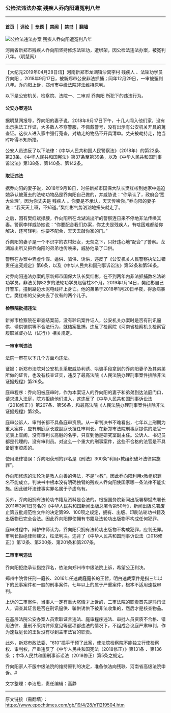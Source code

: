### 公检法违法办案 残疾人乔向阳遭冤判八年

---

#### [首页](../../../..?n11219504) &nbsp;|&nbsp; [评论](../../../../../epoch-comment?n11219504) &nbsp;|&nbsp; [专题](../../../../../epoch-special?n11219504) &nbsp;|&nbsp; [禁闻](../../../../../epoch-news?n11219504) &nbsp;|&nbsp; [禁书](../../../../../books?n11219504) &nbsp;|&nbsp; [翻墙](https://github.com/gfw-breaker/nogfw/blob/master/README.md?n11219504)


<div><img alt="公检法违法办案 残疾人乔向阳遭冤判八年" class="attachment-djy_600_400 size-djy_600_400 wp-post-image" src="https://i.epochtimes.com/assets/uploads/2019/04/content_562-35-01-600x400.jpg"/>
<div class="caption">
 <p>
  河南省新郑市残疾人乔向阳坚持修炼法轮功，遭绑架，因公检法违法办案，被冤判八年。（明慧网）
 </p>
</div></div><hr/><div class="post_content" id="artbody" itemprop="articleBody">
 <!-- article content begin -->
 <p>
  【大纪元2019年04月28日讯】河南新郑市龙湖镇沙窝李村
  <ok href="https://www.epochtimes.com/gb/tag/%E6%AE%8B%E7%96%BE%E4%BA%BA.html">
   残疾人
  </ok>
  、法轮功学员
  <ok href="https://www.epochtimes.com/gb/tag/%E4%B9%94%E5%90%91%E9%98%B3.html">
   乔向阳
  </ok>
  ，2018年9月17日，被新郑市公安非法抓捕；同年12月29日，一审被冤判八年。乔向阳上诉，郑州市中级法院非法维持原判。
 </p>
 <p>
  以下是公安机关、检察院、法院一、二审对
  <ok href="https://www.epochtimes.com/gb/tag/%E4%B9%94%E5%90%91%E9%98%B3.html">
   乔向阳
  </ok>
  所犯下的违法行为。
 </p>
 <h4>
  公安办案违法
 </h4>
 <p>
  据明慧网报导，乔向阳的妻子说，2018年9月17日下午，十几人闯入他们家，没有出示执法工作证，大多数人不穿警服，不佩戴警号，没有出示有公安机关开具的蒐查证。这伙人进入家中强行蒐查，对劫走的物品不开具清单。丈夫被劫持走，她当时吓得不知所措。
 </p>
 <p>
  公安人员违反了以下法律：《中华人民共和国人民警察法》（2018年）的第22条、第23条、《中华人民共和国宪法》第37条至第39条，以及《中华人民共和国刑事诉讼法》第138条、第140条、第142条。
 </p>
 <h4>
  <b>
   取证违法
  </b>
 </h4>
 <p>
  据乔向阳的妻子说，2018年9月18日，时任新郑市国保大队长樊红彬到她家中逼迫她承认被蒐去的法轮功物品是乔向阳自己做的，并威胁说：“你承认了，政府会‘宽大处理’，因为你丈夫是
  <ok href="https://www.epochtimes.com/gb/tag/%E6%AE%8B%E7%96%BE%E4%BA%BA.html">
   残疾人
  </ok>
  。你要是不承认，天天传唤你。”乔向阳的妻子说：“我天天上班，不知道。”樊红彬气势汹汹地扭头就走了。
 </p>
 <p>
  之后，因有樊红斌撑腰，乔向阳所在龙湖派出所的警察连日来不停地非法传唤其妻。警察李祥威胁她说：“你要配合我们办案，你丈夫是残疾人，有啥困难都给你解决，还可轻判。你要不配合，天天去敲你家的门。”
 </p>
 <p>
  乔向阳的妻子是一个不识字的农村妇女，无奈之下，只好违心地“配合”了警察。龙湖派出所又把乔向阳的弟弟也传唤来，威胁他录了口供。
 </p>
 <p>
  警察在办案中弄虚作假、逼供、骗供、诱供，违反了《公安机关人民警察执法过错责任追究规定》第6条，以及《中华人民共和国刑事诉讼法》第52条和第56条。
 </p>
 <p>
  对乔向阳违法办案的原新郑市国保大队长樊红彬，在不到两年内非法抓捕数名法轮功学员，非法关押82岁的法轮功学员赵留柱3个月。2019年1月14日，樊红彬自己开警车，撞到路边水泥电线杆上身亡。他的弟弟于2018年1月20日半夜，得急病暴亡。樊红彬的父亲失去了仅有的两个儿子。
 </p>
 <h4>
  <b>
   检察院批捕违法
  </b>
 </h4>
 <p>
  新郑市检察院在审查结案前，没有聆讯案件证人，公安机关办案时是否有刑讯逼供、诱供骗供等不合法行为，就结案批捕，违反了检察院《河南省检察机关检察官履职监督办法（试行）》相关规定。
 </p>
 <h4>
  <b>
   一审审判违法
  </b>
 </h4>
 <p>
  法院一审在以下几个方面均违法。
 </p>
 <p>
  证据：新郑市法院对公安机关采取威胁利诱、哄骗手段拿到的乔向阳妻子及其弟弟所做的证言，也没有核查证实，违反了最高法院《人民法院办理刑事案件排除非法证据规程》第26条。
 </p>
 <p>
  庭审程序：乔向阳被庭审时，作为本案证人的乔向阳的妻子和弟弟到达法庭门口，请求进入法庭，院方拒绝他们进入，这违反了《中华人民共和国刑事诉讼法（2018修正）》第207条、第56条，和最高法院《人民法院办理刑事案件排除非法证据规程》第2条。
 </p>
 <p>
  庭审公诉人、审判长都不具备庭审资质。从一审判决书不难看出，七年以上刑期为重大案件，应有刑庭庭长或副庭长担任审判长。在新郑市法院刑事庭提供的法官一览表上查阅，没有审判长高魁的名字，只查到他是研究室副主任。公诉人、书记员都是代理的，没有审判员。对这么一个重大的刑事案件，这些不合格的法官是不具备庭审资质的。
 </p>
 <p>
  使用法律错误：乔向阳获刑的罪名是《刑法》300条“利用x教组织破坏法律实施罪”。
 </p>
 <p>
  乔向阳修炼的法轮功是教人向善的佛法，不是“×教”，因此乔向阳利用x教组织罪名不能成立。判决书中根本没有明确独臂的残疾人乔向阳使国家哪一条法律不能实施。因此破坏法律事实罪名属于子虚乌有。
 </p>
 <p>
  另外，乔向阳拥有法轮功书籍及资料是合法的。根据国务院新闻出版署柳斌杰署长2011年3月1日签名的《中华人民共和国新闻出版总署令第50号》，新闻出版总署废止第五批规范性文件的决定第99、100项之规定，拥有、出版、印刷法轮功书籍及出版物已完全合法。因此乔向阳即使拥有书籍及法轮功出版物不构成任何犯罪。
 </p>
 <p>
  庭审过程中，辩护律师认为，乔向阳只拥有法轮功出版物不构成犯罪，应判无罪。审判长拒绝律师建议，枉法判决。违背了《中华人民共和国刑事诉讼法（2018修正）》第12条、第200条、第201条和第207条。
 </p>
 <h4>
  <b>
   二审审判违法
  </b>
 </h4>
 <p>
  乔向阳拒绝承认指控罪名，依法向郑州市中级法院上诉，希望公正判决。
 </p>
 <p>
  郑州中院曾任刑一庭长、2016年任速裁庭庭长的王哲，明白速裁案件是指三年以下的民事案件和一般的刑事案件，七年以上的属于严重案件，根本不适用速裁审判。
 </p>
 <p>
  上诉的二审案件，当事人一定有重大冤情才上诉的，二审法院的职责首先是聆讯证人，调查其证言是否在刑讯逼供、骗供诱供下被非法收集的，然后才是核查物品。
 </p>
 <p>
  在基层法院公安办案人员索取证言违法、庭审程序违法、审批人员资质不合格、错用法律、量刑不采纳律师意见等逐项都违法的情况下，不组成合议庭严肃审判，作为速裁庭长的王哲没有尽到主审法官的职责。
 </p>
 <p>
  此外，新郑市政法委、“610”插手干预了此案，使法院检察院不能独立行使检察权、审判权，严重违反了《中华人民共和国宪法（2018修正）》第131条 、第136条 ；中华人民共和国刑事诉讼法（2018修正）第5条之规定。
 </p>
 <p>
  乔向阳家人不服中级法院的维持原判的决定，准备依法向残联、河南省高级法院申诉。#
 </p>
 <p>
  文字整理：李洁思，责任编辑：高静
 </p>
 <!-- article content end -->
 <div id="below_article_ad">
 </div>
</div>


---

原文链接（需翻墙）：https://www.epochtimes.com/gb/19/4/28/n11219504.htm
